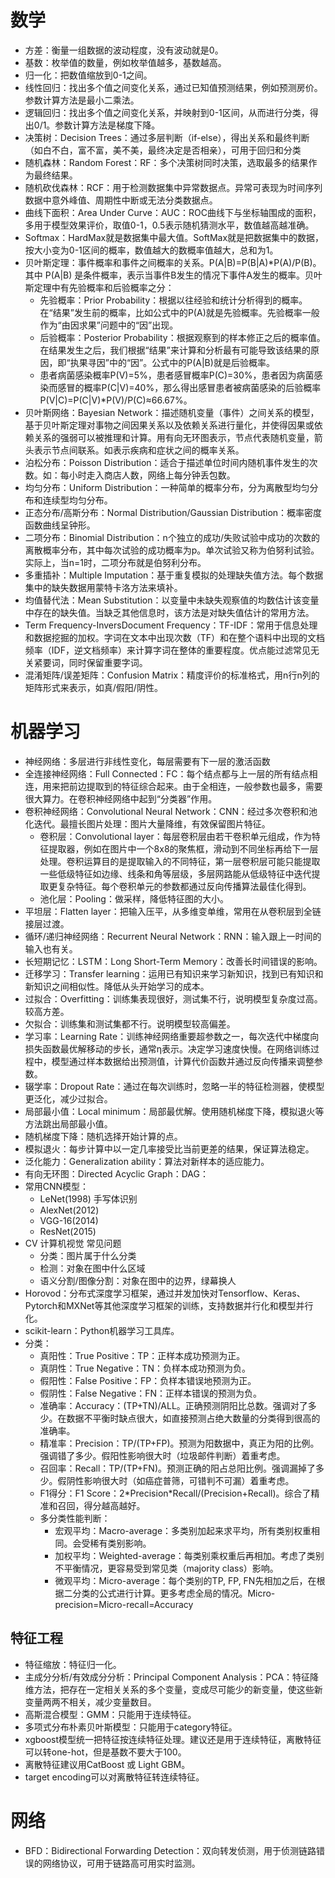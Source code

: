 
# 数学

* 方差：衡量一组数据的波动程度，没有波动就是0。
* 基数：枚举值的数量，例如枚举值越多，基数越高。
* 归一化：把数值缩放到0-1之间。
* 线性回归：找出多个值之间变化关系，通过已知值预测结果，例如预测房价。参数计算方法是最小二乘法。
* 逻辑回归：找出多个值之间变化关系，并映射到0-1区间，从而进行分类，得出0/1。参数计算方法是梯度下降。
* 决策树：Decision Trees：通过多层判断（if-else），得出关系和最终判断（如白不白，富不富，美不美，最终决定是否相亲），可用于回归和分类
* 随机森林：Random Forest：RF：多个决策树同时决策，选取最多的结果作为最终结果。
* 随机砍伐森林：RCF：用于检测数据集中异常数据点。异常可表现为时间序列数据中意外峰值、周期性中断或无法分类数据点。
* 曲线下面积：Area Under Curve：AUC：ROC曲线下与坐标轴围成的面积，多用于模型效果评价，取值0-1，0.5表示随机猜测水平，数值越高越准确。
* Softmax：HardMax就是数据集中最大值。SoftMax就是把数据集中的数据，按大小变为0-1区间的概率，数值越大的数概率值越大，总和为1。
* 贝叶斯定理：事件概率和事件之间概率的关系。P(A|B)=P(B|A)*P(A)/P(B)。其中 P(A|B) 是条件概率，表示当事件B发生的情况下事件A发生的概率。贝叶斯定理中有先验概率和后验概率之分：
  * 先验概率：Prior Probability：根据以往经验和统计分析得到的概率。在“结果”发生前的概率，比如公式中的P(A)就是先验概率。先验概率一般作为“由因求果”问题中的“因”出现。
  * 后验概率：Posterior Probability：根据观察到的样本修正之后的概率值。在结果发生之后，我们根据“结果”来计算和分析最有可能导致该结果的原因，即“执果寻因”中的“因”。公式中的P(A|B)就是后验概率。
  * 患者病菌感染概率P(V)=5%，患者感冒概率P(C)=30%，患者因为病菌感染而感冒的概率P(C|V)=40%，那么得出感冒患者被病菌感染的后验概率P(V|C)=P(C|V)*P(V)/P(C)≈66.67%。
* 贝叶斯网络：Bayesian Network：描述随机变量（事件）之间关系的模型，基于贝叶斯定理对事物之间因果关系以及依赖关系进行量化，并使得因果或依赖关系的强弱可以被推理和计算。用有向无环图表示，节点代表随机变量，箭头表示节点间联系。如表示疾病和症状之间的概率关系。
* 泊松分布：Poisson Distribution：适合于描述单位时间内随机事件发生的次数。如：每小时走入商店人数，网络上每分钟丢包数。
* 均匀分布：Uniform Distribution：一种简单的概率分布，分为离散型均匀分布和连续型均匀分布。
* 正态分布/高斯分布：Normal Distribution/Gaussian Distribution：概率密度函数曲线呈钟形。
* 二项分布：Binomial Distribution：n个独立的成功/失败试验中成功的次数的离散概率分布，其中每次试验的成功概率为p。单次试验又称为伯努利试验。实际上，当n=1时，二项分布就是伯努利分布。
* 多重插补：Multiple Imputation：基于重复模拟的处理缺失值方法。每个数据集中的缺失数据用蒙特卡洛方法来填补。
* 均值替代法：Mean Substitution：以变量中未缺失观察值的均数估计该变量中存在的缺失值。当缺乏其他信息时，该方法是对缺失值估计的常用方法。
* Term Frequency-InversDocument Frequency：TF-IDF：常用于信息处理和数据挖掘的加权。字词在文本中出现次数（TF）和在整个语料中出现的文档频率（IDF，逆文档频率）来计算字词在整体的重要程度。优点能过滤常见无关紧要词，同时保留重要字词。
* 混淆矩阵/误差矩阵：Confusion Matrix：精度评价的标准格式，用n行n列的矩阵形式来表示，如真/假阳/阴性。

# 机器学习

* 神经网络：多层进行非线性变化，每层需要有下一层的激活函数
* 全连接神经网络：Full Connected：FC：每个结点都与上一层的所有结点相连，用来把前边提取到的特征综合起来。由于全相连，一般参数也最多，需要很大算力。在卷积神经网络中起到“分类器”作用。
* 卷积神经网络：Convolutional Neural Network：CNN：经过多次卷积和池化迭代。最擅长图片处理：图片大量降维，有效保留图片特征。
  * 卷积层：Convolutional layer：每层卷积层由若干卷积单元组成，作为特征提取器，例如在图片中一个8x8的聚焦框，滑动到不同坐标再给下一层处理。卷积运算目的是提取输入的不同特征，第一层卷积层可能只能提取一些低级特征如边缘、线条和角等层级，多层网路能从低级特征中迭代提取更复杂特征。每个卷积单元的参数都通过反向传播算法最佳化得到。
  * 池化层：Pooling：做采样，降低特征图的大小。
* 平坦层：Flatten layer：把输入压平，从多维变单维，常用在从卷积层到全链接层过渡。
* 循环/递归神经网络：Recurrent Neural Network：RNN：输入跟上一时间的输入也有关。
* 长短期记忆：LSTM：Long Short-Term Memory：改善长时间错误的影响。
* 迁移学习：Transfer learning：运用已有知识来学习新知识，找到已有知识和新知识之间相似性。降低从头开始学习的成本。
* 过拟合：Overfitting：训练集表现很好，测试集不行，说明模型复杂度过高。较高方差。
* 欠拟合：训练集和测试集都不行。说明模型较高偏差。
* 学习率：Learning Rate：训练神经网络重要超参数之一，每次迭代中梯度向损失函数最优解移动的步长，通常η表示。决定学习速度快慢。在网络训练过程中，模型通过样本数据给出预测值，计算代价函数并通过反向传播来调整参数。
* 辍学率：Dropout Rate：通过在每次训练时，忽略一半的特征检测器，使模型更泛化，减少过拟合。
* 局部最小值：Local minimum：局部最优解。使用随机梯度下降，模拟退火等方法跳出局部最小值。
* 随机梯度下降：随机选择开始计算的点。
* 模拟退火：每步计算中以一定几率接受比当前更差的结果，保证算法稳定。
* 泛化能力：Generalization ability：算法对新样本的适应能力。
* 有向无环图：Directed Acyclic Graph：DAG：
* 常用CNN模型：
  * LeNet(1998) 手写体识别
  * AlexNet(2012)
  * VGG-16(2014)
  * ResNet(2015)
* CV 计算机视觉 常见问题
  * 分类：图片属于什么分类
  * 检测：对象在图中什么区域
  * 语义分割/图像分割：对象在图中的边界，绿幕换人
* Horovod：分布式深度学习框架，通过并发加快对Tensorflow、Keras、Pytorch和MXNet等其他深度学习框架的训练，支持数据并行化和模型并行化。
* scikit-learn：Python机器学习工具库。
* 分类：
  * 真阳性：True Positive：TP：正样本成功预测为正。
  * 真阴性：True Negative：TN：负样本成功预测为负。
  * 假阳性：False Positive：FP：负样本错误地预测为正。
  * 假阴性：False Negative：FN：正样本错误的预测为负。
  * 准确率：Accuracy：(TP+TN)/ALL。正确预测阴阳比总数。强调对了多少。在数据不平衡时缺点很大，如直接预测占绝大数量的分类得到很高的准确率。
  * 精准率：Precision：TP/(TP+FP)。预测为阳数据中，真正为阳的比例。强调错了多少。假阳性影响很大时（垃圾邮件判断）着重考虑。
  * 召回率：Recall：TP/(TP+FN)。预测正确的阳占总阳比例。强调漏掉了多少。假阴性影响很大时（如癌症普筛，可错判不可漏）着重考虑。
  * F1得分：F1 Score：2\*Precision\*Recall/(Precision+Recall)。综合了精准和召回，得分越高越好。
  * 多分类性能判断：
    * 宏观平均：Macro-average：多类别加起来求平均，所有类别权重相同。会受稀有类别影响。
    * 加权平均：Weighted-average：每类别乘权重后再相加。考虑了类别不平衡情况，更容易受到常见类（majority class）影响。
    * 微观平均：Micro-average：每个类别的TP, FP, FN先相加之后，在根据二分类的公式进行计算。更多考虑全局的情况。Micro-precision=Micro-recall=Accuracy


## 特征工程

* 特征缩放：特征归一化。
* 主成分分析/有效成分分析：Principal Component Analysis：PCA：特征降维方法，把存在一定相关关系的多个变量，变成尽可能少的新变量，使这些新变量两两不相关，减少变量数目。
* 高斯混合模型：GMM：只能用于连续特征。
* 多项式分布朴素贝叶斯模型：只能用于category特征。
* xgboost模型统一把特征按连续特征处理。建议还是用于连续特征，离散特征可以转one-hot，但是基数不要大于100。
* 离散特征建议用CatBoost 或 Light GBM。
* target encoding可以对离散特征转连续特征。

# 网络

* BFD：Bidirectional Forwarding Detection：双向转发侦测，用于侦测链路错误的网络协议，可用于链路高可用实时监测。
